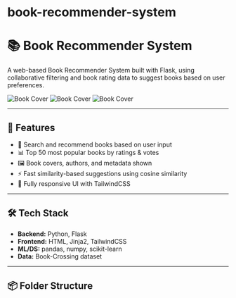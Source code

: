 # book-recommender-system

# 📚 Book Recommender System

A web-based Book Recommender System built with Flask, using collaborative filtering and book rating data to suggest books based on user preferences.

![Book Cover](screenshots/src1.jpg)
![Book Cover](screenshots/src2.jpg)
![Book Cover](screenshots/src3.jpg)


---

## 🚀 Features

- 🔎 Search and recommend books based on user input
- 📊 Top 50 most popular books by ratings & votes
- 🖼️ Book covers, authors, and metadata shown
- ⚡ Fast similarity-based suggestions using cosine similarity
- 🎨 Fully responsive UI with TailwindCSS

---

## 🛠️ Tech Stack

- **Backend:** Python, Flask
- **Frontend:** HTML, Jinja2, TailwindCSS
- **ML/DS:** pandas, numpy, scikit-learn
- **Data:** Book-Crossing dataset

---

## 📦 Folder Structure

